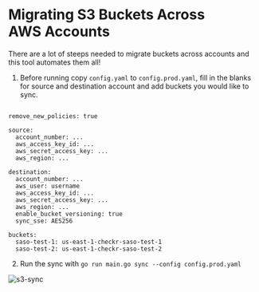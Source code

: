 # Migrating S3 Buckets Across AWS Accounts

There are a lot of steeps needed to migrate buckets across accounts and this tool automates them all!

1. Before running copy `config.yaml` to `config.prod.yaml`, fill in the blanks for source and destination account and add buckets you would like to sync.
```

remove_new_policies: true

source:
  account_number: ...
  aws_access_key_id: ...
  aws_secret_access_key: ...
  aws_region: ...

destination:
  account_number: ...
  aws_user: username
  aws_access_key_id: ...
  aws_secret_access_key: ...
  aws_region: ...
  enable_bucket_versioning: true
  sync_sse: AES256

buckets:
  saso-test-1: us-east-1-checkr-saso-test-1
  saso-test-2: us-east-1-checkr-saso-test-2
```

2. Run the sync with `go run main.go sync --config config.prod.yaml`

![s3-sync](https://github.com/checkr/s3-sync/blob/master/static/s3-sync.gif?raw=true)
